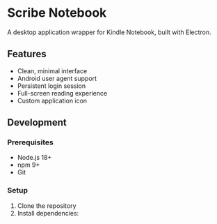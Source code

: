 # Scribe Notebook

A desktop application wrapper for Kindle Notebook, built with Electron.

## Features

- Clean, minimal interface
- Android user agent support
- Persistent login session
- Full-screen reading experience
- Custom application icon

## Development

### Prerequisites
- Node.js 18+ 
- npm 9+
- Git

### Setup
1. Clone the repository
2. Install dependencies: 
